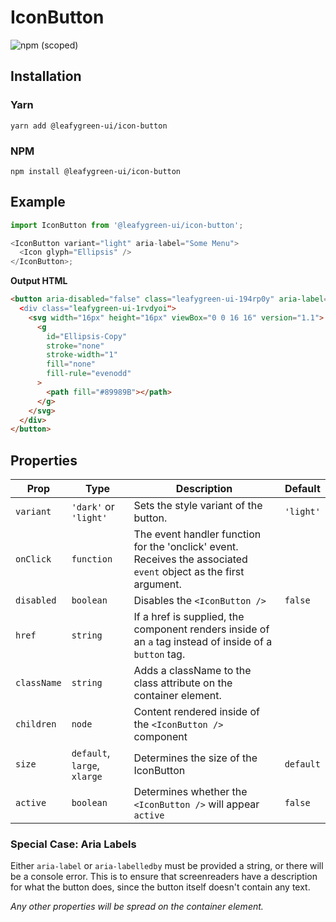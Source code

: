 # IconButton

![npm (scoped)](https://img.shields.io/npm/v/@leafygreen-ui/icon-button.svg)

## Installation

### Yarn

```shell
yarn add @leafygreen-ui/icon-button
```

### NPM

```shell
npm install @leafygreen-ui/icon-button
```

## Example

```js
import IconButton from '@leafygreen-ui/icon-button';

<IconButton variant="light" aria-label="Some Menu">
  <Icon glyph="Ellipsis" />
</IconButton>;
```

**Output HTML**

```html
<button aria-disabled="false" class="leafygreen-ui-194rp0y" aria-label="Some Menu>
  <div class="leafygreen-ui-1rvdyoi">
    <svg width="16px" height="16px" viewBox="0 0 16 16" version="1.1">
      <g
        id="Ellipsis-Copy"
        stroke="none"
        stroke-width="1"
        fill="none"
        fill-rule="evenodd"
      >
        <path fill="#89989B"></path>
      </g>
    </svg>
  </div>
</button>
```

## Properties

| Prop        | Type                         | Description                                                                                                       | Default   |
| ----------- | ---------------------------- | ----------------------------------------------------------------------------------------------------------------- | --------- |
| `variant`   | `'dark'` or `'light'`        | Sets the style variant of the button.                                                                             | `'light'` |
| `onClick`   | `function`                   | The event handler function for the 'onclick' event. Receives the associated `event` object as the first argument. |           |
| `disabled`  | `boolean`                    | Disables the `<IconButton />`                                                                                     | `false`   |
| `href`      | `string`                     | If a href is supplied, the component renders inside of an `a` tag instead of inside of a `button` tag.            |           |
| `className` | `string`                     | Adds a className to the class attribute on the container element.                                                 |           |
| `children`  | `node`                       | Content rendered inside of the `<IconButton />` component                                                         |           |
| `size`      | `default`, `large`, `xlarge` | Determines the size of the IconButton                                                                             | `default` |
| `active`    | `boolean`                    | Determines whether the `<IconButton />` will appear `active`                                                      | `false`   |

### Special Case: Aria Labels

Either `aria-label` or `aria-labelledby` must be provided a string, or there will be a console error. This is to ensure that screenreaders have a description for what the button does, since the button itself doesn't contain any text.

_Any other properties will be spread on the container element._
